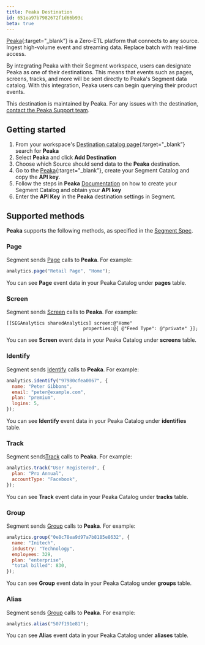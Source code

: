 ```yaml
---
title: Peaka Destination
id: 651ea97b7982672f1d66b93c
beta: true
---
```


[Peaka](https://peaka.com/?utm_source=segmentio&utm_medium=docs&utm_campaign=partners){:target="_blank”} is a Zero-ETL platform that connects to any source. Ingest high-volume event and streaming data. Replace batch with real-time access.

By integrating Peaka with their Segment workspace, users can designate Peaka as one of their destinations. This means that events such as pages, screens, tracks,
and more will be sent directly to Peaka's Segment data catalog. With this integration, Peaka users can begin querying their product events.

This destination is maintained by Peaka. For any issues with the destination, [contact the Peaka Support team](mailto:info@peaka.com).

## Getting started

1. From your workspace's [Destination catalog page](https://app.segment.com/goto-my-workspace/destinations/catalog){:target="_blank”} search for **Peaka**
2. Select **Peaka** and click **Add Destination**
3. Choose which Source should send data to the **Peaka** destination.
4. Go to the [Peaka](https://peaka.studio/){:target="_blank"}, create your Segment Catalog and copy the **API key**.
5. Follow the steps in **Peaka** [Documentation](https://www.peaka.com/docs/integrations/segment/) on how to create your Segment Catalog and obtain your **API key**
6. Enter the **API Key** in the **Peaka** destination settings in Segment.

## Supported methods

**Peaka** supports the following methods, as specified in the [Segment Spec](/docs/connections/spec).

### Page

Segment sends [Page](/docs/connections/spec/page) calls to **Peaka**. For example:

```js
analytics.page("Retail Page", "Home");
```

You can see **Page** event data in your Peaka Catalog under **pages** table.

### Screen

Segment sends [Screen](/docs/connections/spec/screen) calls to **Peaka**. For example:

```obj-c
[[SEGAnalytics sharedAnalytics] screen:@"Home"
                            properties:@{ @"Feed Type": @"private" }];
```

You can see **Screen** event data in your Peaka Catalog under **screens** table.

### Identify

Segment sends [Identify](/docs/connections/spec/identify) calls to **Peaka**. For example:

```js
analytics.identify("97980cfea0067", {
  name: "Peter Gibbons",
  email: "peter@example.com",
  plan: "premium",
  logins: 5,
});
```

You can see **Identify** event data in your Peaka Catalog under **identifies** table.

### Track

Segment sends[Track](/docs/connections/spec/track) calls to **Peaka**. For example:

```js
analytics.track("User Registered", {
  plan: "Pro Annual",
  accountType: "Facebook",
});
```

You can see **Track** event data in your Peaka Catalog under **tracks** table.

### Group

Segment sends [Group](/docs/connections/spec/group) calls to **Peaka**. For example:

```js
analytics.group("0e8c78ea9d97a7b8185e8632", {
  name: "Initech",
  industry: "Technology",
  employees: 329,
  plan: "enterprise",
  "total billed": 830,
});
```

You can see **Group** event data in your Peaka Catalog under **groups** table.

### Alias

Segment sends [Group](/docs/connections/spec/alias) calls to **Peaka**. For example:

```js
analytics.alias("507f191e81");
```

You can see **Alias** event data in your Peaka Catalog under **aliases** table.
